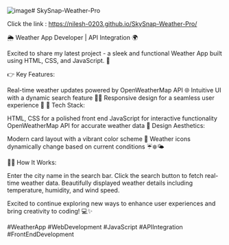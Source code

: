 ![image](https://github.com/Nilesh-0203/SkySnap-Weather-Pro/assets/121235647/01a6c5ce-90fa-4159-8637-2e025c278ef2)# SkySnap-Weather-Pro

Click the link : https://nilesh-0203.github.io/SkySnap-Weather-Pro/

🌦️ Weather App Developer | API Integration 🌍

Excited to share my latest project - a sleek and functional Weather App built using HTML, CSS, and JavaScript. 🚀

👉 Key Features:

Real-time weather updates powered by OpenWeatherMap API 🌐
Intuitive UI with a dynamic search feature 🕵️‍♂️
Responsive design for a seamless user experience 📱
🔧 Tech Stack:

HTML, CSS for a polished front end
JavaScript for interactive functionality
OpenWeatherMap API for accurate weather data
🌈 Design Aesthetics:

Modern card layout with a vibrant color scheme 🎨
Weather icons dynamically change based on current conditions ☔❄️🌤️

👨‍💻 How It Works:

Enter the city name in the search bar.
Click the search button to fetch real-time weather data.
Beautifully displayed weather details including temperature, humidity, and wind speed.

Excited to continue exploring new ways to enhance user experiences and bring creativity to coding! 💻✨

#WeatherApp #WebDevelopment #JavaScript #APIIntegration #FrontEndDevelopment
